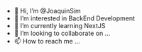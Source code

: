 - 👋 Hi, I’m @JoaquinSim
- 👀 I’m interested in BackEnd Development
- 🌱 I’m currently learning NextJS
- 💞️ I’m looking to collaborate on ...
- 📫 How to reach me ...

<!---
JoaquinSim/JoaquinSim is a ✨ special ✨ repository because its `README.md` (this file) appears on your GitHub profile.
You can click the Preview link to take a look at your changes.
--->
